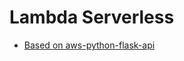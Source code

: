 # Lambda Serverless

* [Based on aws-python-flask-api](https://github.com/serverless/examples/tree/v3/aws-python-flask-api)
